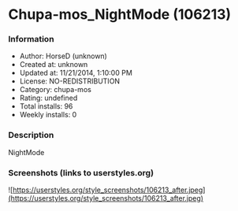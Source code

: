 # Chupa-mos_NightMode (106213)

### Information
- Author: HorseD (unknown)
- Created at: unknown
- Updated at: 11/21/2014, 1:10:00 PM
- License: NO-REDISTRIBUTION
- Category: chupa-mos
- Rating: undefined
- Total installs: 96
- Weekly installs: 0


### Description
NightMode


### Screenshots (links to userstyles.org)
![https://userstyles.org/style_screenshots/106213_after.jpeg](https://userstyles.org/style_screenshots/106213_after.jpeg)


